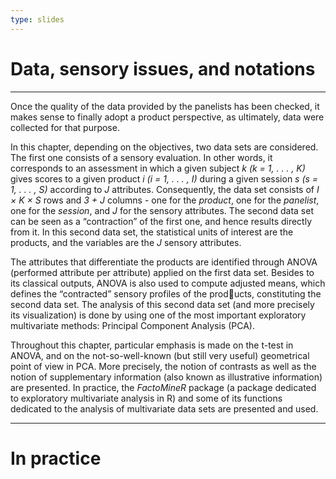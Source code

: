 ```yaml
---
type: slides
---
```


# Data, sensory issues, and notations

---

Once the quality of the data provided by the panelists has been checked, it makes sense to finally adopt a product perspective, as ultimately, data were collected for that purpose. 

In this chapter, depending on the objectives, two data sets are considered. The first one consists of a sensory evaluation. In other words, it corresponds to an assessment in which a given subject _k (k = 1, . . . , K)_ gives scores to a given product _i (i = 1, . . . , I)_ during a given session _s (s = 1, . . . , S)_ according to _J_ attributes. Consequently, the data set consists of _I × K × S_ rows and _3 + J_ columns - one for the _product_, one for the _panelist_, one for the _session_, and _J_ for the sensory attributes. The second data set can be seen as a “contraction” of the first one, and hence results directly from it. In this second data set, the statistical units of interest are the products, and the variables are the _J_ sensory attributes.

The attributes that differentiate the products are identified through ANOVA (performed attribute per attribute) applied on the first data set. Besides to its classical outputs, ANOVA is also used to compute adjusted means, which defines the “contracted” sensory profiles of the products, constituting the second data set. The analysis of this second data set (and more precisely its visualization) is done by using one of the most important exploratory multivariate methods: Principal Component Analysis (PCA).

Throughout this chapter, particular emphasis is made on the t-test in ANOVA, and on the not-so-well-known (but still very useful) geometrical point of view in PCA. More precisely, the notion of contrasts as well as the notion of supplementary information (also known as illustrative information) are presented. In practice, the *FactoMineR* package (a package dedicated to exploratory multivariate analysis in R) and some of its functions dedicated to the analysis of multivariate data sets are presented and used.

---

# In practice





